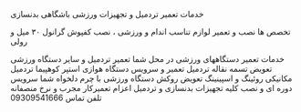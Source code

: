 خدمات تعمیر تردمیل و تجهیزات ورزشی باشگاهی بدنسازی

تخصص ها   نصب و تعمیر لوازم تناسب اندام و ورزشی ، نصب کفپوش گرانول ۳۰ میل و رولی

خدمات تعمیر دستگاههای ورزشی در محل شما
تعمیر تردمیل و سایر دستگاه ورزشی 
تعویض تسمه نقاله تردمیل 
تعمیر و سرویس دستگاه هوازی استپر کوهپیما تردمیل مکانیکی روئینگ و اسپینینگ 
تعویض روکش دستگاه ورزشی با چرم دلخواه شما
سرویس دوره ای و نصب کلیه تجهیزات بدنسازی و تردمیل 
اعزام تعمیرکار مجرب و نرخ منصفانه
تلفن تماس 09309541666
